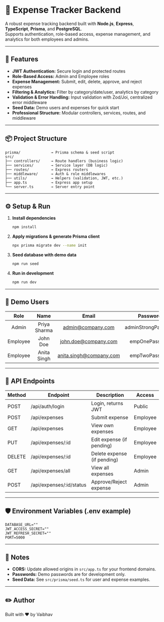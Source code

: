 # 🧾 Expense Tracker Backend

A robust expense tracking backend built with **Node.js**, **Express**, **TypeScript**, **Prisma**, and **PostgreSQL**.  
Supports authentication, role-based access, expense management, and analytics for both employees and admins.

---

## 🚀 Features

- **JWT Authentication:** Secure login and protected routes
- **Role-Based Access:** Admin and Employee roles
- **Expense Management:** Submit, edit, delete, approve, and reject expenses
- **Filtering & Analytics:** Filter by category/date/user, analytics by category
- **Validation & Error Handling:** Input validation with Zod/Joi, centralized error middleware
- **Seed Data:** Demo users and expenses for quick start
- **Professional Structure:** Modular controllers, services, routes, and middleware

---

## 📦 Project Structure

```
prisma/              → Prisma schema & seed script
src/
├── controllers/     → Route handlers (business logic)
├── services/        → Service layer (DB logic)
├── routes/          → Express routers
├── middleware/      → Auth & role middlewares
├── utils/           → Helpers (validation, JWT, etc.)
├── app.ts           → Express app setup
└── server.ts        → Server entry point
```

---

## ⚙️ Setup & Run

1. **Install dependencies**
   ```bash
   npm install
   ```

2. **Apply migrations & generate Prisma client**
   ```bash
   npx prisma migrate dev --name init
   ```

3. **Seed database with demo data**
   ```bash
   npm run seed
   ```

4. **Run in development**
   ```bash
   npm run dev
   ```

---

## 👤 Demo Users

|   Role   |             Name         |           Email              |        Password         |
|:--------:|:-----------------------:|:----------------------------:|:----------------------:|
|  Admin   | Priya Sharma            | admin@company.com            | adminStrongPass123      |
| Employee | John Doe                | john.doe@company.com         | empOnePass456           |
| Employee | Anita Singh              | anita.singh@company.com      | empTwoPass789           |

---

## 🧪 API Endpoints

| Method | Endpoint                          | Description                          | Access    |
|--------|-----------------------------------|--------------------------------------|-----------|
| POST   | /api/auth/login                   | Login, returns JWT                   | Public    |
| POST   | /api/expenses                     | Submit expense                       | Employee  |
| GET    | /api/expenses                     | View own expenses                    | Employee  |
| PUT    | /api/expenses/:id                 | Edit expense (if pending)            | Employee  |
| DELETE | /api/expenses/:id                 | Delete expense (if pending)          | Employee  |
| GET    | /api/expenses/all                 | View all expenses                    | Admin     |
| POST   | /api/expenses/:id/status          | Approve/Reject expense               | Admin     |

---

## 🛡 Environment Variables (.env example)

```
DATABASE_URL=""
JWT_ACCESS_SECRET=""
JWT_REFRESH_SECRET=""
PORT=5000
```

---

## 📝 Notes

- **CORS:** Update allowed origins in `src/app.ts` for your frontend domains.
- **Passwords:** Demo passwords are for development only.
- **Seed Data:** See `src/prisma/seed.ts` for user and expense examples.

---

## ✏️ Author

Built with ❤️ by Vaibhav